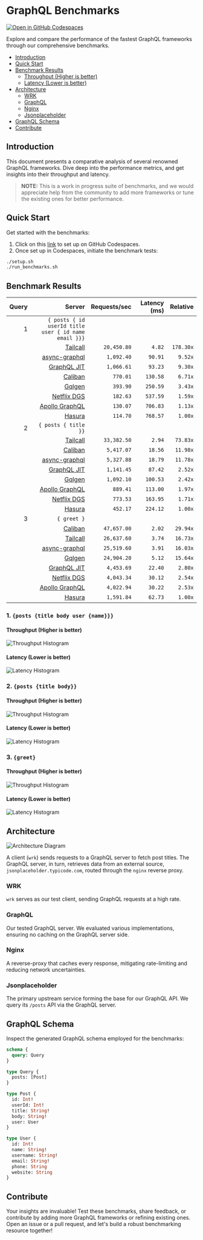 # GraphQL Benchmarks <!-- omit from toc -->

[![Open in GitHub Codespaces](https://github.com/codespaces/badge.svg)](https://codespaces.new/tailcallhq/graphql-benchmarks)

Explore and compare the performance of the fastest GraphQL frameworks through our comprehensive benchmarks.

- [Introduction](#introduction)
- [Quick Start](#quick-start)
- [Benchmark Results](#benchmark-results)
  - [Throughput (Higher is better)](#throughput-higher-is-better)
  - [Latency (Lower is better)](#latency-lower-is-better)
- [Architecture](#architecture)
  - [WRK](#wrk)
  - [GraphQL](#graphql)
  - [Nginx](#nginx)
  - [Jsonplaceholder](#jsonplaceholder)
- [GraphQL Schema](#graphql-schema)
- [Contribute](#contribute)

[Tailcall]: https://github.com/tailcallhq/tailcall
[Gqlgen]: https://github.com/99designs/gqlgen
[Apollo GraphQL]: https://github.com/apollographql/apollo-server
[Netflix DGS]: https://github.com/netflix/dgs-framework
[Caliban]: https://github.com/ghostdogpr/caliban
[async-graphql]: https://github.com/async-graphql/async-graphql
[Hasura]: https://github.com/hasura/graphql-engine
[GraphQL JIT]: https://github.com/zalando-incubator/graphql-jit

## Introduction

This document presents a comparative analysis of several renowned GraphQL frameworks. Dive deep into the performance metrics, and get insights into their throughput and latency.

> **NOTE:** This is a work in progress suite of benchmarks, and we would appreciate help from the community to add more frameworks or tune the existing ones for better performance.

## Quick Start

Get started with the benchmarks:

1. Click on this [link](https://codespaces.new/tailcallhq/graphql-benchmarks) to set up on GitHub Codespaces.
2. Once set up in Codespaces, initiate the benchmark tests:

```bash
./setup.sh
./run_benchmarks.sh
```

## Benchmark Results

<!-- PERFORMANCE_RESULTS_START -->

| Query | Server | Requests/sec | Latency (ms) | Relative |
|-------:|--------:|--------------:|--------------:|---------:|
| 1 | `{ posts { id userId title user { id name email }}}` |
|| [Tailcall] | `20,450.80` | `4.82` | `178.30x` |
|| [async-graphql] | `1,092.40` | `90.91` | `9.52x` |
|| [GraphQL JIT] | `1,066.61` | `93.23` | `9.30x` |
|| [Caliban] | `770.01` | `130.58` | `6.71x` |
|| [Gqlgen] | `393.90` | `250.59` | `3.43x` |
|| [Netflix DGS] | `182.63` | `537.59` | `1.59x` |
|| [Apollo GraphQL] | `130.07` | `706.83` | `1.13x` |
|| [Hasura] | `114.70` | `768.57` | `1.00x` |
| 2 | `{ posts { title }}` |
|| [Tailcall] | `33,382.50` | `2.94` | `73.83x` |
|| [Caliban] | `5,417.07` | `18.56` | `11.98x` |
|| [async-graphql] | `5,327.88` | `18.79` | `11.78x` |
|| [GraphQL JIT] | `1,141.45` | `87.42` | `2.52x` |
|| [Gqlgen] | `1,092.10` | `100.53` | `2.42x` |
|| [Apollo GraphQL] | `889.41` | `113.00` | `1.97x` |
|| [Netflix DGS] | `773.53` | `163.95` | `1.71x` |
|| [Hasura] | `452.17` | `224.12` | `1.00x` |
| 3 | `{ greet }` |
|| [Caliban] | `47,657.00` | `2.02` | `29.94x` |
|| [Tailcall] | `26,637.60` | `3.74` | `16.73x` |
|| [async-graphql] | `25,519.60` | `3.91` | `16.03x` |
|| [Gqlgen] | `24,904.20` | `5.12` | `15.64x` |
|| [GraphQL JIT] | `4,453.69` | `22.40` | `2.80x` |
|| [Netflix DGS] | `4,043.34` | `30.12` | `2.54x` |
|| [Apollo GraphQL] | `4,022.94` | `30.22` | `2.53x` |
|| [Hasura] | `1,591.84` | `62.73` | `1.00x` |

<!-- PERFORMANCE_RESULTS_END -->



### 1. `{posts {title body user {name}}}`
#### Throughput (Higher is better)

![Throughput Histogram](assets/req_sec_histogram1.png)

#### Latency (Lower is better)

![Latency Histogram](assets/latency_histogram1.png)

### 2. `{posts {title body}}`
#### Throughput (Higher is better)

![Throughput Histogram](assets/req_sec_histogram2.png)

#### Latency (Lower is better)

![Latency Histogram](assets/latency_histogram2.png)

### 3. `{greet}`
#### Throughput (Higher is better)

![Throughput Histogram](assets/req_sec_histogram3.png)

#### Latency (Lower is better)

![Latency Histogram](assets/latency_histogram3.png)

## Architecture

![Architecture Diagram](assets/architecture.png)

A client (`wrk`) sends requests to a GraphQL server to fetch post titles. The GraphQL server, in turn, retrieves data from an external source, `jsonplaceholder.typicode.com`, routed through the `nginx` reverse proxy.

### WRK

`wrk` serves as our test client, sending GraphQL requests at a high rate.

### GraphQL

Our tested GraphQL server. We evaluated various implementations, ensuring no caching on the GraphQL server side.

### Nginx

A reverse-proxy that caches every response, mitigating rate-limiting and reducing network uncertainties.

### Jsonplaceholder

The primary upstream service forming the base for our GraphQL API. We query its `/posts` API via the GraphQL server.

## GraphQL Schema

Inspect the generated GraphQL schema employed for the benchmarks:

```graphql
schema {
  query: Query
}

type Query {
  posts: [Post]
}

type Post {
  id: Int!
  userId: Int!
  title: String!
  body: String!
  user: User
}

type User {
  id: Int!
  name: String!
  username: String!
  email: String!
  phone: String
  website: String
}
```

## Contribute

Your insights are invaluable! Test these benchmarks, share feedback, or contribute by adding more GraphQL frameworks or refining existing ones. Open an issue or a pull request, and let's build a robust benchmarking resource together!
